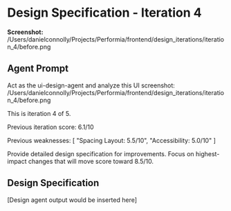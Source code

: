 # Design Specification - Iteration 4

**Screenshot:** /Users/danielconnolly/Projects/Performia/frontend/design_iterations/iteration_4/before.png

## Agent Prompt


Act as the ui-design-agent and analyze this UI screenshot:
/Users/danielconnolly/Projects/Performia/frontend/design_iterations/iteration_4/before.png

This is iteration 4 of 5.


Previous iteration score: 6.1/10

Previous weaknesses:
[
  "Spacing Layout: 5.5/10",
  "Accessibility: 5.0/10"
]

Provide detailed design specification for improvements.
Focus on highest-impact changes that will move score toward 8.5/10.


## Design Specification

[Design agent output would be inserted here]
